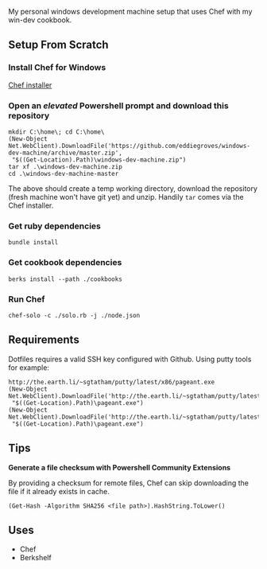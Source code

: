 My personal windows development machine setup that uses Chef with my win-dev cookbook.

## Setup From Scratch

### Install Chef for Windows

[Chef installer](http://opscode.com/chef/install.msi)

### Open an *elevated* Powershell prompt and download this repository
    
    mkdir C:\home\; cd C:\home\
    (New-Object Net.WebClient).DownloadFile('https://github.com/eddiegroves/windows-dev-machine/archive/master.zip',
     "$((Get-Location).Path)\windows-dev-machine.zip")
    tar xf .\windows-dev-machine.zip
    cd .\windows-dev-machine-master

The above should create a temp working directory, download the repository (fresh 
machine won't have git yet) and unzip. Handily `tar` comes via the Chef installer. 

### Get ruby dependencies

    bundle install

### Get cookbook dependencies

    berks install --path ./cookbooks

### Run Chef

    chef-solo -c ./solo.rb -j ./node.json

## Requirements

Dotfiles requires a valid SSH key configured with Github.
Using putty tools for example:

    http://the.earth.li/~sgtatham/putty/latest/x86/pageant.exe
    (New-Object Net.WebClient).DownloadFile('http://the.earth.li/~sgtatham/putty/latest/x86/pageant.exe',
     "$((Get-Location).Path)\pageant.exe")
    (New-Object Net.WebClient).DownloadFile('http://the.earth.li/~sgtatham/putty/latest/x86/puttygen.exe', 
     "$((Get-Location).Path)\pageant.exe")

## Tips

**Generate a file checksum with Powershell Community Extensions**

By providing a checksum for remote files, Chef can skip downloading the file if
it already exists in cache.

    (Get-Hash -Algorithm SHA256 <file path>).HashString.ToLower()

## Uses

* Chef
* Berkshelf
